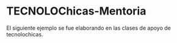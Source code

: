 # TECNOLOChicas-Mentoria

El siguiente ejemplo se fue elaborando en las clases de apoyo de tecnolochicas.
